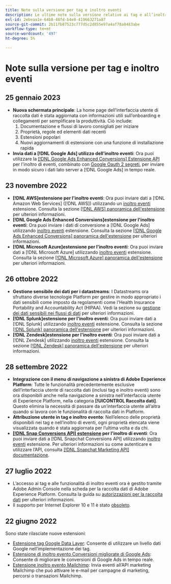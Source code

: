 ```yaml
---
title: Note sulla versione per tag e inoltro eventi
description: Le ultime note sulla versione relative ai tag e all’inoltro di eventi in Adobe Experience Platform.
exl-id: 2ebeaa1e-64b8-48fd-b4e8-419663271a87
source-git-commit: 2b11fb87523c777d5c2d855e97a4af78a8483abe
workflow-type: tm+mt
source-wordcount: '497'
ht-degree: 5%

---
```


# Note sulla versione per tag e inoltro eventi

## 25 gennaio 2023

* **Nuova schermata principale**: La home page dell’interfaccia utente di raccolta dati è stata aggiornata con informazioni utili sull’onboarding e collegamenti per semplificare la produttività. Ciò include:
   1. Documentazione e flussi di lavoro consigliati per iniziare
   1. Proprietà, regole ed elementi dati recenti
   1. Estensioni popolari
   1. Nuovi aggiornamenti di estensione con una funzione di installazione rapida
* **Invia dati a [!DNL Google Ads] utilizzo dell&#39;inoltro eventi**: Ora puoi utilizzare la [[!DNL Google Ads Enhanced Conversions] Estensione API](../extensions/server/google-ads-enhanced-conversions/overview.md) per l&#39;inoltro di eventi, combinato con [Google Oauth 2 segreti](../ui/event-forwarding/secrets.md#google-oauth2), per inviare in modo sicuro i dati lato server a [!DNL Google Ads] in tempo reale.

## 23 novembre 2022

* **[!DNL AWS]estensione per l&#39;inoltro eventi**: Ora puoi inviare dati a [!DNL Amazon Web Services] ([!DNL AWS]) utilizzando un [inoltro eventi](../../tags/ui/event-forwarding/overview.md) estensione. Consulta la sezione [[!DNL AWS] panoramica dell&#39;estensione](../../tags/extensions/server/aws/overview.md) per ulteriori informazioni.
* **[!DNL Google Ads Enhanced Conversions]estensione per l&#39;inoltro eventi**: Ora puoi inviare i dati di conversione a [!DNL Google Ads] utilizzando [inoltro eventi](../../tags/ui/event-forwarding/overview.md) estensione. Consulta la sezione [[!DNL Google Ads Enhanced Conversions] panoramica dell&#39;estensione](../../tags/extensions/server/google-ads-enhanced-conversions/overview.md) per ulteriori informazioni.
* **[!DNL Microsoft Azure]estensione per l&#39;inoltro eventi**: Ora puoi inviare dati a [!DNL Microsoft Azure] utilizzando [inoltro eventi](../../tags/ui/event-forwarding/overview.md) estensione. Consulta la sezione [[!DNL Microsoft Azure] panoramica dell&#39;estensione](../../tags/extensions/server/azure/overview.md) per ulteriori informazioni.

## 26 ottobre 2022

* **Gestione sensibile dei dati per i datastreams**: I Datastreams ora sfruttano diverse tecnologie Platform per gestire in modo appropriato i dati sensibili come imposto da regolamenti come l&#39;Health Insurance Portability and Accountability Act (HIPAA). Vedi la sezione su [gestione dei dati sensibili nei flussi di dati](../../edge/datastreams/overview.md#sensitive) per ulteriori informazioni.
* **[!DNL Splunk]estensione per l&#39;inoltro eventi**: Ora puoi inviare dati a [!DNL Splunk] utilizzando [inoltro eventi](../ui/event-forwarding/overview.md) estensione. Consulta la sezione [[!DNL Splunk] panoramica dell&#39;estensione](../extensions/server/splunk/overview.md) per ulteriori informazioni.
* **[!DNL Zendesk]estensione per l&#39;inoltro eventi**: Ora puoi inviare dati a [!DNL Zendesk] utilizzando [inoltro eventi](../ui/event-forwarding/overview.md) estensione. Consulta la sezione [[!DNL Zendesk] panoramica dell&#39;estensione](../extensions/server/zendesk/overview.md) per ulteriori informazioni.

## 28 settembre 2022

* **Integrazione con il menu di navigazione a sinistra di Adobe Experience Platform**: Tutte le funzionalità precedentemente esclusive dell’interfaccia utente di raccolta dati (inclusi tag e inoltro eventi) sono ora disponibili anche nella navigazione a sinistra nell’interfaccia utente di Experience Platform, nella categoria **[!UICONTROL Raccolta dati]**. Questo elimina la necessità di passare da un’interfaccia utente all’altra quando si lavora con le funzionalità di raccolta dati in Platform.
* **Attribuzione utente in tag e inoltro evento**: Nell’elenco delle proprietà disponibili nei tag e nell’inoltro di eventi, ogni proprietà elencata viene visualizzata quando è stata aggiornata per l’ultima volta e da chi.
* **[[!DNL Snap Conversions API] estensione](https://exchange.adobe.com/apps/ec/108550) per l&#39;inoltro di eventi**: Ora puoi inviare dati a [!DNL Snapchat Conversions API] utilizzando [inoltro eventi](../../tags/ui/event-forwarding/overview.md) estensione. Per ulteriori informazioni su come autenticare e utilizzare l’API, consulta [[!DNL Snapchat Marketing API] documentazione](https://marketingapi.snapchat.com/docs/conversion.html).

## 27 luglio 2022

* L’accesso ai tag e alle funzionalità di inoltro eventi ora è gestito tramite Adobe Admin Console nella scheda per la raccolta dati di Adobe Experience Platform. Consulta la guida su [autorizzazioni per la raccolta dati](../../collection/permissions.md) per ulteriori informazioni.
* Il supporto per Internet Explorer 10 e 11 è stato [obsoleto](../ie-deprecation.md).

## 22 giugno 2022

Sono state rilasciate nuove estensioni:

* [Estensione tag Google Data Layer](../extensions/client/google-data-layer/overview.md): Consente di utilizzare un livello dati Google nell’implementazione dei tag.
* [Estensione di inoltro evento Conversioni migliorate di Google Ads](https://partners.adobe.com/exchangeprogram/experiencecloud/exchange.details.108630.html): Consente di migliorare le conversioni di Google Ads in tempo reale.
* [Estensione inoltro evento Mailchimp](../extensions/server/mailchimp/overview.md): Invia eventi all’API marketing Mailchimp che può attivare le e-mail per campagne di marketing, percorsi o transazioni Mailchimp.